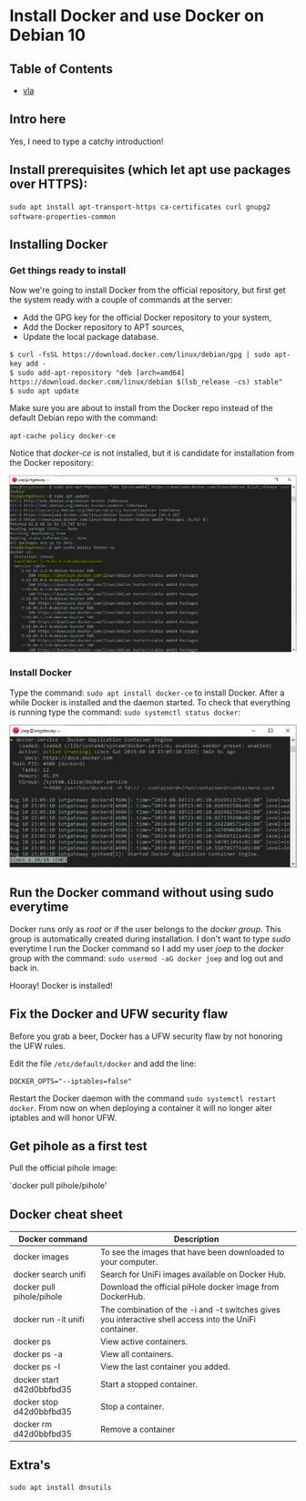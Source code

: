 # Install Docker and use Docker on Debian 10  <!-- omit in toc -->

## Table of Contents <!-- omit in toc -->
- [vla](#vla)

## Intro here
Yes, I need to type a catchy introduction!

## Install prerequisites (which let apt use packages over HTTPS):

`sudo apt install apt-transport-https ca-certificates curl gnupg2 software-properties-common`

## Installing Docker

### Get things ready to install
Now we're going to install Docker from the official repository, but first get the system ready with a couple of commands at the server: 

* Add the GPG key for the official Docker repository to your system,
* Add the Docker repository to APT sources,
* Update the local package database.

```
$ curl -fsSL https://download.docker.com/linux/debian/gpg | sudo apt-key add -
$ sudo add-apt-repository "deb [arch=amd64] https://download.docker.com/linux/debian $(lsb_release -cs) stable"
$ sudo apt update
```

Make sure you are about to install from the Docker repo instead of the default Debian repo with the command:

`apt-cache policy docker-ce`

Notice that *docker-ce* is not installed, but it is candidate for installation from the Docker repository: 

![docker apt repo](img/docker-apt-repo.png)

### Install Docker

Type the command: `sudo apt install docker-ce` to install Docker. After a while Docker is installed and the daemon started. To check that everything is running type the command: `sudo systemctl status docker`:

![docker running](img/docker-running.png)

## Run the Docker command without using sudo everytime

Docker runs only as *root* or if the user belongs to the *docker group*. This group is automatically created during installation. I don't want to type *sudo* everytime I run the Docker command so I add my user *joep* to the *docker* group with the command: `sudo usermod -aG docker joep` and log out and back in.

Hooray! Docker is installed!

## Fix the Docker and UFW security flaw

Before you grab a beer, Docker has a UFW security flaw by not honoring the UFW rules. 

Edit the file `/etc/default/docker` and add the line:

```
DOCKER_OPTS="--iptables=false"
```

Restart the Docker daemon with the command `sudo systemctl restart docker`. From now on when deploying a container it will no longer alter iptables and will honor UFW.

## Get pihole as a first test

Pull the official pihole image:

`docker pull pihole/pihole'


## Docker cheat sheet
| Docker command            | Description                                                                                            |
|---------------------------|--------------------------------------------------------------------------------------------------------|
| docker images             | To see the images that have been downloaded to your computer.                                          |
| docker search unifi       | Search for UniFi images available on Docker Hub.                                                       |
| docker pull pihole/pihole | Download the official piHole docker image from DockerHub.                                              |
| docker run -it unifi      | The combination of the -i and -t switches gives you interactive shell access into the UniFi container. |
| docker ps                 | View active containers.                                                                                |
| docker ps -a              | View all containers.                                                                                   |
| docker ps -l              | View the last container you added.                                                                     |
| docker start d42d0bbfbd35 | Start a stopped container.                                                                             |
| docker stop d42d0bbfbd35  | Stop a container.                                                                                      |
| docker rm d42d0bbfbd35    | Remove a container                                                                                     |

## Extra's
`sudo apt install dnsutils`
